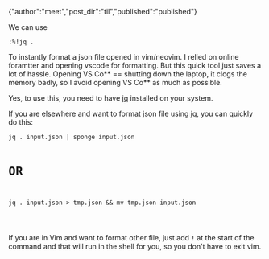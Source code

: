 {"author":"meet","post_dir":"til","published":"published"}

<p>We can use</p>
<pre><code>:%!jq .
</code></pre>
<p>To instantly format a json file opened in vim/neovim.
I relied on online foramtter and opening vscode for formatting.
But this quick tool just saves a lot of hassle. Opening VS Co** == shutting down the laptop, it clogs the memory badly, so I avoid opening VS Co** as much as possible.</p>
<p>Yes, to use this, you need to have <a href="https://jqlang.org/">jq</a> installed on your system.</p>
<p>If you are elsewhere and want to format json file using jq, you can quickly do this:</p>
<pre><code>jq . input.json | sponge input.json

# OR

jq . input.json &gt; tmp.json &amp;&amp; mv tmp.json input.json

</code></pre>
<p>If you are in Vim and want to format other file, just add <code>!</code> at the start of the command and that will run in the shell for you, so you don't have to exit vim.</p>
